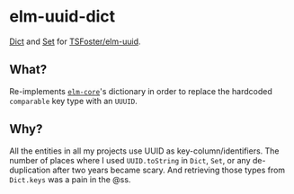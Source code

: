 # elm-uuid-dict

[Dict](https://package.elm-lang.org/packages/elm/core/latest/Dict) and [Set](https://package.elm-lang.org/packages/elm/core/latest/Set) for [TSFoster/elm-uuid](https://github.com/TSFoster/elm-uuid).

## What?

Re-implements [`elm-core`](https://package.elm-lang.org/packages/elm/core/1.0.5/)'s dictionary in order to replace the hardcoded `comparable` key type with an `UUUID`.


## Why?

All the entities in all my projects use UUID as key-column/identifiers. The number of places where I used `UUID.toString` in `Dict`, `Set`, or any de-duplication after two years became scary. And retrieving those types from `Dict.keys` was a pain in the @ss.
